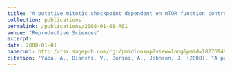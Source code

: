 ```yaml
---
title: "A putative mitotic checkpoint dependent on mTOR function controls cell proliferation and survival in ovarian granulosa cells"
collection: publications
permalink: /publications/2008-01-01-RS1
venue: "Reproductive Sciences"
excerpt:
date: 2008-01-01
paperurl: http://rsx.sagepub.com/cgi/pmidlookup?view=long&pmid=18276949
citation: 'Yaba, A., Bianchi, V., Borini, A., Johnson, J. (2008). "A putative mitotic checkpoint dependent on mTOR function controls cell proliferation and survival in ovarian granulosa cells." <i>Reproductive Sciences</i>. 15,128-38.'
---
```


